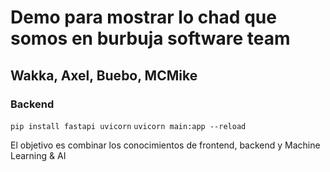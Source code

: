 # Demo para mostrar lo chad que somos en burbuja software team

## Wakka, Axel, Buebo, MCMike

### Backend

``` pip install fastapi uvicorn ```
``` uvicorn main:app --reload ```

El objetivo es combinar los conocimientos de frontend, backend y Machine Learning & AI